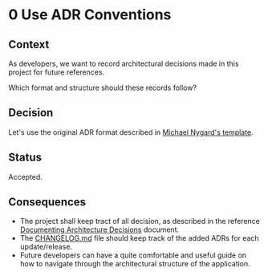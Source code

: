 <!--
© 2019-2022 Marco Bresciani

Copying and distribution of this file, with or without modification, are
permitted in any medium without royalty provided the copyright notice
and this notice are preserved.
This file is offered as-is, without any warranty.

SPDX-FileCopyrightText: 2019-2022 Marco Bresciani

SPDX-License-Identifier: FSFAP
-->
# 0 Use ADR Conventions

## Context
As developers, we want to record architectural decisions made in this
project for future references.

Which format and structure should these records follow?

## Decision
Let's use the original ADR format described in
[Michael Nygard's template](http://thinkrelevance.com/blog/2011/11/15/documenting-architecture-decisions).

## Status
Accepted.

## Consequences
* The project shall keep tract of all decision, as described in the
  reference
  [Documenting Architecture Decisions](http://thinkrelevance.com/blog/2011/11/15/documenting-architecture-decisions)
  document.
* The [CHANGELOG.md](CHANGELOG.md) file should keep track of the
  added ADRs for each update/release.
* Future developers can have a quite comfortable and useful guide on how
  to navigate through the architectural structure of the application.
